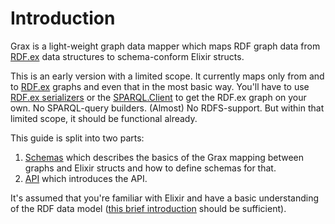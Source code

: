 # Introduction

Grax is a light-weight graph data mapper which maps RDF graph data from [RDF.ex](/rdf-ex/) data structures to schema-conform Elixir structs.

This is an early version with a limited scope.  It currently maps only from and to [RDF.ex](/rdf-ex/) graphs and even that in the most basic way. 
You'll have to use [RDF.ex serializers](/rdf-ex/serializations) or the [SPARQL.Client](/sparql-client/) to get the RDF.ex graph on your own.
No SPARQL-query builders. 
(Almost) No RDFS-support.
But within that limited scope, it should be functional already. 

This guide is split into two parts:

1. [Schemas](/grax/schemas) which describes the basics of the Grax mapping between graphs and Elixir structs and how to define schemas for that.
2. [API](/grax/api) which introduces the API.

It's assumed that you're familiar with Elixir and have a basic understanding of the RDF data model ([this brief introduction](https://www.ontotext.com/knowledgehub/fundamentals/what-is-rdf/) should be sufficient). 
